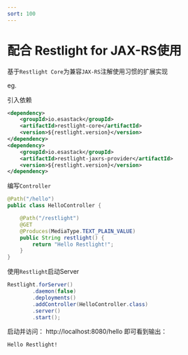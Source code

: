 ```yaml
---
sort: 100
---
```


# 配合 Restlight for JAX-RS使用

基于`Restlight Core`为兼容`JAX-RS`注解使用习惯的扩展实现

eg.

引入依赖

```xml
<dependency>
	<groupId>io.esastack</groupId>
	<artifactId>restlight-core</artifactId>
	<version>${restlight.version}</version>
</dependency>
<dependency>
	<groupId>io.esastack</groupId>
	<artifactId>restlight-jaxrs-provider</artifactId>
	<version>${restlight.version}</version>
</dependency>
```

编写`Controller`

```java
@Path("/hello")
public class HelloController {

    @Path("/restlight")
    @GET
    @Produces(MediaType.TEXT_PLAIN_VALUE)
    public String restlight() {
        return "Hello Restlight!";
    }
}
```

使用`Restlight`启动Server

```java
Restlight.forServer()
        .daemon(false)
        .deployments()
        .addController(HelloController.class)
        .server()
        .start();
```

启动并访问： http://localhost:8080/hello  即可看到输出： 

```properties
Hello Restlight!
```
